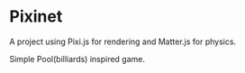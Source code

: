 # Pixinet

A project using Pixi.js for rendering and Matter.js for physics.

Simple Pool(billiards) inspired game.